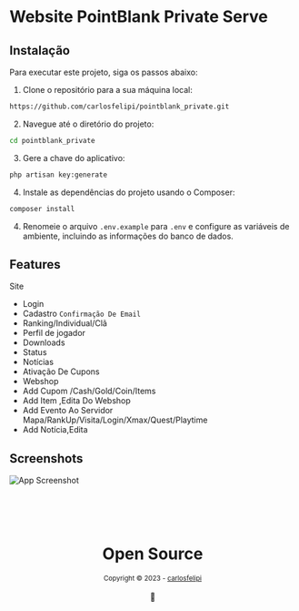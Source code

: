 # Website PointBlank Private Serve

## Instalação

Para executar este projeto, siga os passos abaixo:

1. Clone o repositório para a sua máquina local:
```bash
https://github.com/carlosfelipi/pointblank_private.git
```
2. Navegue até o diretório do projeto:
```bash
cd pointblank_private
```
3. Gere a chave do aplicativo:
```bash
php artisan key:generate
```
4. Instale as dependências do projeto usando o Composer:
```bash
composer install
```
4. Renomeie o arquivo `.env.example` para `.env` e configure as variáveis de ambiente, incluindo as informações do banco de dados.

## Features

Site
- Login
- Cadastro `Confirmação De Email` 
- Ranking/Individual/Clã
- Perfil de jogador
- Downloads
- Status
- Notícias
- Ativação De Cupons
- Webshop
- Add Cupom /Cash/Gold/Coin/Items
- Add Item ,Edita Do Webshop
- Add Evento Ao Servidor Mapa/RankUp/Visita/Login/Xmax/Quest/Playtime
- Add Notícia,Edita 

## Screenshots

![App Screenshot](https://i.imgur.com/Q7GZ1yf.png)


<div align="center">
  <br/>
  <br/>
  <br/>
    <div>
      <h1>Open Source</h1>
      <sub>Copyright © 2023 - <a href="https://github.com/carlosfelipi">carlosfelipi</sub></a>
    </div>
    <br/>
    💖
</div>
